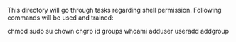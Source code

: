 This directory will go through tasks regarding shell permission. Following commands will be used and trained: 

chmod
sudo
su
chown
chgrp
id
groups
whoami
adduser
useradd
addgroup
